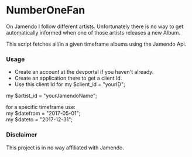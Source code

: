 # NumberOneFan

On Jamendo I follow different artists. Unfortunately there is no way to get automatically informed when one of those artists releases a new Album.

This script fetches all/in a given timeframe albums using the Jamendo Api.

### Usage
+ Create an account at the devportal if you haven't already.
+ Create an application there to get a client Id.
+ Use this client Id for my $client_id = "yourID";

my $artist_id = "yourJamendoName";

for a specific timeframe use:  
my $datefrom = "2017-05-01";  
my $dateto = "2017-12-31";  

### Disclaimer
This project is in no way affiliated with Jamendo.
